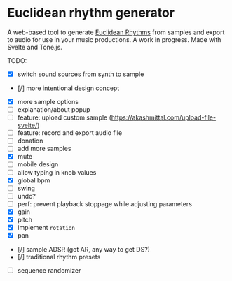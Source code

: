# Euclidean rhythm generator

A web-based tool to generate [Euclidean
Rhythms](https://en.wikipedia.org/wiki/Euclidean_rhythm) from samples and export
to audio for use in your music productions. A work in progress. Made with
Svelte and Tone.js.

TODO:

- [X] switch sound sources from synth to sample
- [/] more intentional design concept
- [X] more sample options
- [ ] explanation/about popup
- [ ] feature: upload custom sample (https://akashmittal.com/upload-file-svelte/)
- [ ] feature: record and export audio file
- [ ] donation
- [ ] add more samples
- [X] mute
- [ ] mobile design
- [ ] allow typing in knob values
- [X] global bpm
- [ ] swing
- [ ] undo?
- [ ] perf: prevent playback stoppage while adjusting parameters
- [X] gain
- [X] pitch
- [X] implement `rotation`
- [X] pan
- [/] sample ADSR (got AR, any way to get DS?)
- [/] traditional rhythm presets
- [ ] sequence randomizer
